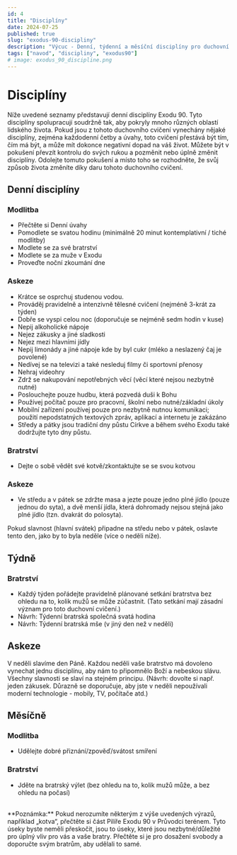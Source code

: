```yaml
---
id: 4
title: "Disciplíny"
date: 2024-07-25
published: true
slug: "exodus-90-discipliny"
description: "Výcuc - Denní, týdenní a měsíční disciplíny pro duchovní cvičení Exodus 90."
tags: ["navod", "discipliny", "exodus90"]
# image: exodus_90_discipline.png
---
```


# Disciplíny

Níže uvedené seznamy představují denní disciplíny Exodu 90. Tyto disciplíny spolupracují soudržně tak, aby pokryly mnoho různých oblastí lidského života. Pokud jsou z tohoto duchovního cvičení vynechány nějaké disciplíny, zejména každodenní četby a úvahy, toto cvičení přestává být tím, čím má být, a může mít dokonce negativní dopad na váš život. Můžete být v pokušení převzít kontrolu do svých rukou a pozměnit nebo úplně změnit disciplíny. Odolejte tomuto pokušení a místo toho se rozhodněte, že svůj způsob života změníte díky daru tohoto duchovního cvičení.

## Denní disciplíny

### Modlitba

- Přečtěte si Denní úvahy
- Pomodlete se svatou hodinu (minimálně 20 minut kontemplativní / tiché modlitby)
- Modlete se za své bratrství
- Modlete se za muže v Exodu
- Proveďte noční zkoumání dne

### Askeze

- Krátce se osprchuj studenou vodou.
- Prováděj pravidelně a intenzivně tělesné cvičení (nejméně 3-krát za týden)
- Dobře se vyspi celou noc (doporučuje se nejméně sedm hodin v kuse)
- Nepij alkoholické nápoje
- Nejez zákusky a jiné sladkosti
- Nejez mezi hlavními jídly
- Nepij limonády a jiné nápoje kde by byl cukr (mléko a neslazený čaj je povolené)
- Nedívej se na televizi a také nesleduj filmy či sportovní přenosy
- Nehraj videohry
- Zdrž se nakupování nepotřebných věcí (věcí které nejsou nezbytně nutné)
- Poslouchejte pouze hudbu, která pozvedá duši k Bohu
- Používej počítač pouze pro pracovní, školní nebo nutné/základní úkoly
- Mobilní zařízení používej pouze pro nezbytně nutnou komunikaci; použití nepodstatných textových zpráv, aplikací a internetu je zakázáno
- Středy a pátky jsou tradiční dny půstu Církve a během svého Exodu také dodržujte tyto dny půstu.

### Bratrství

- Dejte o sobě vědět své kotvě/zkontaktujte se se svou kotvou

### Askeze

- Ve středu a v pátek se zdržte masa a jezte pouze jedno plné jídlo (pouze jednou do syta), a dvě menší jídla, která dohromady nejsou stejná jako plné jídlo (tzn. dvakrát do polosyta).

Pokud slavnost (hlavní svátek) připadne na středu nebo v pátek, oslavte tento den, jako by to byla neděle (více o neděli níže).

## Týdně

### Bratrství

- Každý týden pořádejte pravidelně plánované setkání bratrstva bez ohledu na to, kolik mužů se může zúčastnit. (Tato setkání mají zásadní význam pro toto duchovní cvičení.)
- Návrh: Týdenní bratrská společná svatá hodina
- Návrh: Týdenní bratrská mše (v jiný den než v neděli)

## Askeze

V neděli slavíme den Páně. Každou neděli vaše bratrstvo má dovoleno vynechat jednu disciplínu, aby nám to připomnělo Boží a nebeskou slávu. Všechny slavnosti se slaví na stejném principu. (Návrh: dovolte si např. jeden zákusek. Důrazně se doporučuje, aby jste v neděli nepoužívali moderní technologie - mobily, TV, počítače atd.)

## Měsíčně

### Modlitba

- Udělejte dobré přiznání/zpověď/svátost smíření

### Bratrství

- Jděte na bratrský výlet (bez ohledu na to, kolik mužů může, a bez ohledu na počasí)

<br />
**Poznámka:** Pokud nerozumíte některým z výše uvedených výrazů, například „kotva“, přečtěte si část Pilíře Exodu 90 v Průvodci terénem. Tyto úseky byste neměli přeskočit, jsou to úseky, které jsou nezbytné/důležité pro úplný vliv pro vás a vaše bratry. Přečtěte si je pro dosažení svobody a doporučte svým bratrům, aby udělali to samé.
